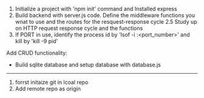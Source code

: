 1. Initialize a project with 'npm init' command and Installed express
2. Build backend with server.js code. Define the middleware functions you wnat to use and the routes for the resquest-response cycle
2.5 Study up on HTTP request response cycle and the functions
3. If PORT in use, identify the process id by 'lsof -i :<port_number>' and kill by 'kill -9 pid'

Add CRUD functionality:
- Build sqlite database and setup database with database.js


---
1. forrst initaize git in lcoal repo
2. Add remote repo as origin
